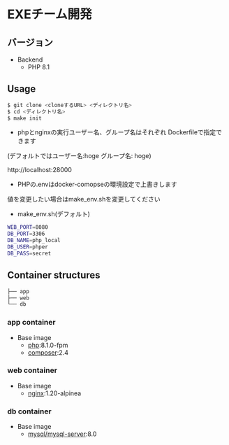 # EXEチーム開発

## バージョン

- Backend
  - PHP 8.1

## Usage

```bash
$ git clone <cloneするURL> <ディレクトリ名>
$ cd <ディレクトリ名>
$ make init
```

- phpとnginxの実行ユーザー名、グループ名はそれぞれ
Dockerfileで指定できます

(デフォルトではユーザー名:hoge グループ名: hoge)

http://localhost:28000


- PHPの.envはdocker-comopseの環境設定で上書きします

値を変更したい場合はmake_env.shを変更してください

- make_env.sh(デフォルト)
```bash
WEB_PORT=8080
DB_PORT=3306
DB_NAME=php_local
DB_USER=phper
DB_PASS=secret
```


## Container structures

```bash
├── app
├── web
└── db
```
### app container

- Base image
  - [php](https://hub.docker.com/_/php):8.1.0-fpm
  - [composer](https://hub.docker.com/_/composer):2.4

### web container

- Base image
  - [nginx](https://hub.docker.com/_/nginx):1.20-alpinea

### db container

- Base image
  - [mysql/mysql-server](https://hub.docker.com/r/mysql/mysql-server):8.0
